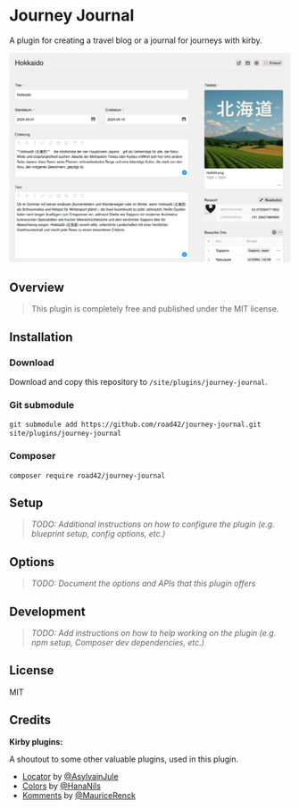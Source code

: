 # Journey Journal

A plugin for creating a travel blog or a journal for journeys with kirby.

![screenshot](screenshot-journey-journal.png)

## Overview

> This plugin is completely free and published under the MIT license.

## Installation

### Download

Download and copy this repository to `/site/plugins/journey-journal`.

### Git submodule

```
git submodule add https://github.com/road42/journey-journal.git site/plugins/journey-journal
```

### Composer

```
composer require road42/journey-journal
```

## Setup

> *TODO: Additional instructions on how to configure the plugin (e.g. blueprint setup, config options, etc.)*

## Options

> *TODO: Document the options and APIs that this plugin offers*

## Development

> *TODO: Add instructions on how to help working on the plugin (e.g. npm setup, Composer dev dependencies, etc.)*

## License

MIT

## Credits

**Kirby plugins:**

A shoutout to some other valuable plugins, used in this plugin.

- [Locator](https://github.com/sylvainjule/kirby-locator) by [@AsylvainJule](https://github.com/sylvainjule)
- [Colors](https://github.com/hananils/kirby-colors) by [@HanaNils](https://github.com/hananils)
- [Komments](https://github.com/mauricerenck/komments) by [@MauriceRenck](https://github.com/mauricerenck)
